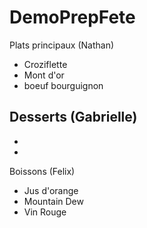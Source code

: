 # DemoPrepFete

Plats principaux (Nathan)
- Croziflette
- Mont d'or
- boeuf bourguignon

Desserts (Gabrielle)
-
-
-

Boissons (Felix)
- Jus d'orange
- Mountain Dew
- Vin Rouge
